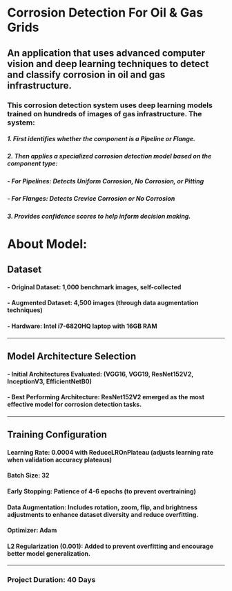 # Corrosion Detection For Oil & Gas Grids
 ## An application that uses advanced computer vision and deep learning techniques to detect and classify corrosion in oil and gas infrastructure.
 ### This corrosion detection system uses deep learning models trained on hundreds of images of gas infrastructure. The system:
 
##### 1. First identifies whether the component is a Pipeline or Flange.
##### 2. Then applies a specialized corrosion detection model based on the component type:
##### - For Pipelines: Detects Uniform Corrosion, No Corrosion, or Pitting
##### - For Flanges: Detects Crevice Corrosion or No Corrosion
##### 3. Provides confidence scores to help inform decision making.

# About Model:
## Dataset
####     - Original Dataset: 1,000 benchmark images, self-collected
####     - Augmented Dataset: 4,500 images (through data augmentation techniques)
####     - Hardware: Intel i7-6820HQ laptop with 16GB RAM
---
## Model Architecture Selection
####    - Initial Architectures Evaluated: (VGG16, VGG19, ResNet152V2, InceptionV3, EfficientNetB0)
####    - Best Performing Architecture: ResNet152V2 emerged as the most effective model for corrosion detection tasks.
---
## Training Configuration
#### Learning Rate: 0.0004 with ReduceLROnPlateau (adjusts learning rate when validation accuracy plateaus)
#### Batch Size: 32
#### Early Stopping: Patience of 4-6 epochs (to prevent overtraining)
#### Data Augmentation: Includes rotation, zoom, flip, and brightness adjustments to enhance dataset diversity and reduce overfitting.
#### Optimizer: Adam
#### L2 Regularization (0.001): Added to prevent overfitting and encourage better model generalization.
---
### Project Duration: 40 Days


